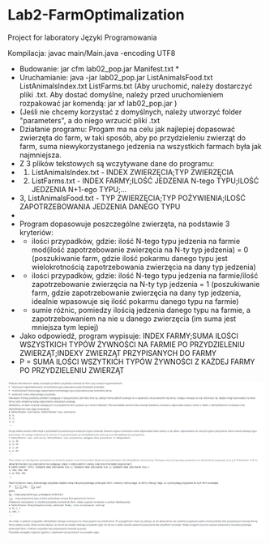 # Lab2-FarmOptimalization
Project for laboratory Języki Programowania 

Kompilacja: javac main/Main.java -encoding UTF8
 * Budowanie: jar cfm lab02_pop.jar Manifest.txt *
 * Uruchamianie: java -jar lab02_pop.jar ListAnimalsFood.txt ListAnimalsIndex.txt ListFarms.txt (Aby uruchomić, należy dostarczyć pliki .txt. Aby dostać domyślne, należy przed uruchomieniem rozpakować jar komendą: jar xf lab02_pop.jar )
 * (Jeśli nie chcemy korzystać z domyślnych, należy utworzyć folder "parameters", a do niego wrzucić pliki .txt
 * Działanie programu: Progam ma na celu jak najlepiej dopasować zwierzęta do farm, w taki sposób, aby po przydzieleniu zwierząt do farm, suma niewykorzystanego jedzenia na wszystkich farmach była jak najmniejsza.
 * Z 3 plików tekstowych są wczytywane dane do programu:
 * 1. ListAnimalsIndex.txt - INDEX ZWIERZĘCIA;TYP ZWIERZĘCIA
 * 2. ListFarms.txt - INDEX FARMY;ILOŚĆ JEDZENIA N-tego TYPU;ILOŚĆ JEDZENIA N+1-ego TYPU;...
 * 3, ListAnimalsFood.txt - TYP ZWIERZĘCIA;TYP POŻYWIENIA;ILOŚĆ ZAPOTRZEBOWANIA JEDZENIA DANEGO TYPU
 * 
 * Program dopasowuje poszczególne zwierzęta, na podstawie 3 kryteriów:
 * - ilości przypadków, gdzie: ilość N-tego typu jedzenia na farmie mod(ilość zapotrzebowanie zwierzęcia na N-ty typ jedzenia) = 0 (poszukiwanie farm, gdzie ilość pokarmu danego typu jest wielokrotnością zapotrzebowania zwierzęcia na dany typ jedzenia)
 * - ilości przypadków, gdzie: ilość N-tego typu jedzenia na farmie/ilość zapotrzebowanie zwierzęcia na N-ty typ jedzenia = 1  (poszukiwanie farm, gdzie zapotrzebowanie zwierzęcia na dany typ jedzenia, idealnie wpasowuje się ilość pokarmu danego typu na farmie)
 * - sumie różnic, pomiedzy ilością jedzenia danego typu na farmie, a zapotrzebowaniem na nie u danego zwierzęcia (im suma jest mniejsza tym lepiej)
 * Jako odpowiedź, program wypisuje: INDEX FARMY;SUMA ILOŚCI WSZYSTKICH TYPÓW ŻYWNOŚCI NA FARMIE PO PRZYDZIELENIU ZWIERZĄT;INDEXY ZWIERZĄT PRZYPISANYCH DO FARMY
 * P = SUMA ILOŚCI WSZYTKICH TYPÓW ŻYWNOŚCI Z KAŻDEJ FARMY PO PRZYDZIELENIU ZWIERZĄT

![Screenshot](photo/info.png)

